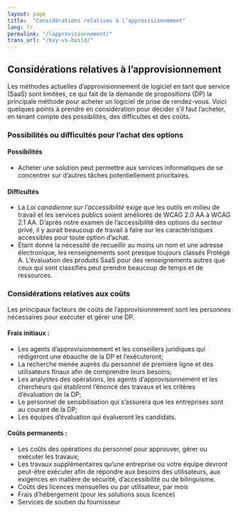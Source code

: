 ```yaml
---
layout: page
title:  "Considérations relatives à l’approvisionnement"
lang: fr
permalink: "/lapprovisionnement/"
trans_url: "/buy-vs-build/"
---
```


## Considérations relatives à l’approvisionnement

Les méthodes actuelles d’approvisionnement de logiciel en tant que service (SaaS) sont limitées, ce qui fait de la demande de propositions (DP) la principale méthode pour acheter un logiciel de prise de rendez-vous. Voici quelques points à prendre en considération pour décider s’il faut l’acheter, en tenant compte des possibilités, des difficultés et des coûts. 

### Possibilités ou difficultés pour l’achat des options 
#### Possibilités
- Acheter une solution peut permettre aux services informatiques de se concentrer sur d’autres tâches potentiellement prioritaires.

#### Difficultés
- La *Loi canadienne sur l’accessibilité* exige que les outils en milieu de travail et les services publics soient améliorés de WCAG 2.0 AA à WCAG 2.1 AA. D’après notre examen de l’accessibilité des options du secteur privé, il y aurait beaucoup de travail à faire sur les caractéristiques accessibles pour toute option d’achat. 
- Étant donné la nécessité de recueillir au moins un nom et une adresse électronique, les renseignements sont presque toujours classés Protégé A. L’évaluation des produits SaaS pour des renseignements autres que ceux qui sont classifiés peut prendre beaucoup de temps et de ressources. 

### Considérations relatives aux coûts
Les principaux facteurs de coûts de l’approvisionnement sont les personnes nécessaires pour exécuter et gérer une DP.

#### Frais initiaux :
- Les agents d’approvisionnement et les conseillers juridiques qui rédigeront une ébauche de la DP et l’exécuteront;
- La recherche menée auprès du personnel de première ligne et des utilisateurs finaux afin de comprendre leurs besoins;
- Les analystes des opérations, les agents d’approvisionnement et les chercheurs qui établiront l’énoncé des travaux et les critères d’évaluation de la DP;
- Le personnel de sensibilisation qui s’assurera que les entreprises sont au courant de la DP; 
- Les équipes d’évaluation qui évalueront les candidats.

#### Coûts permanents :
- Les coûts des opérations du personnel pour approuver, gérer ou exécuter les travaux;
- Les travaux supplémentaires qu’une entreprise ou votre équipe devront peut-être exécuter afin de répondre aux besoins des utilisateurs, aux exigences en matière de sécurité, d’accessibilité ou de bilinguisme. 
- Coûts des licences mensuelles ou par utilisateur, par mois 
- Frais d’hébergement (pour les solutions sous licence)
- Services de soutien du fournisseur
